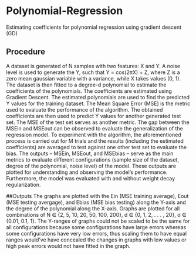 # Polynomial-Regression
Estimating coefficients for polynomial regression using gradient descent (GD)

## Procedure
A dataset is generated of N samples with two features: X and Y. A noise level is used to generate the Y, such that Y = cos(2πX) + Z, where Z is a zero mean gaussian variable with a variance, while X takes values (0, 1). The dataset is then fitted to a degree-d polynomial to estimate the coefficients of the polynomials. The coefficients are estimated using Gradient Descent. The estimated polynomials are used to find the predicted Y values for the training dataset. The Mean Square Error (MSE) is the metric used to evaluate the performance of the algorithm. The obtained coefficients are then used to predict Y values for another generated test set. The MSE of the test set serves as another metric. The gap between the MSEin and MSEout can be observed to evaluate the generalization of the regression model. To experiment with the algorithm, the aforementioned process is carried out for M trials and the results (including the estimated coefficients) are averaged to test against one other test set to evaluate the bias. The outputs – MSEin, MSEout, and MSEbias – serve as the main metrics to evaluate different configurations (sample size of the dataset, degree of the polynomial, noise level) of the model. These outputs are plotted for understanding and observing the model’s performance. Furthermore, the model was evaluated with and without weight decay regularization.

##Outputs
The graphs are plotted with the Ein (MSE training average), Eout (MSE testing avergage), and Ebias (MSE bias testing) along the Y-axis and the degree of the polynomial along the X-axis. Graphs are plotted for all combinations of N ∈ {2, 5, 10, 20, 50, 100, 200}, d ∈ {0, 1, 2, . . . , 20}, σ ∈ {0.01, 0.1, 1}. The Y-ranges of graphs could not be scaled to be the same for all configurations because some configurations have large errors whereas some configurations have very low errors, thus scaling them to have equal ranges would’ve have concealed the changes in graphs with low values or high peak errors would not have fitted in the graph.

